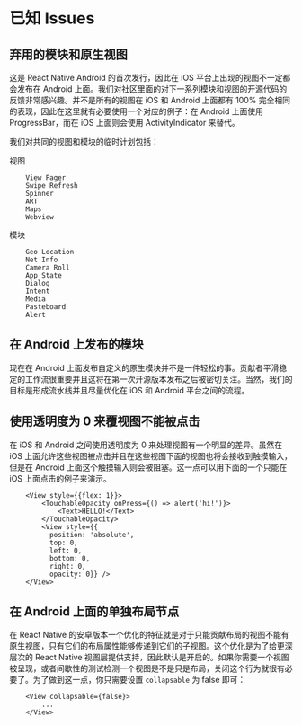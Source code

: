 # 已知 Issues

## 弃用的模块和原生视图   

这是 React Native Android 的首次发行，因此在 iOS 平台上出现的视图不一定都会发布在 Android 上面。我们对社区里面的对下一系列模块和视图的开源代码的反馈非常感兴趣。并不是所有的视图在 iOS 和 Android 上面都有 100% 完全相同的表现，因此在这里就有必要使用一个对应的例子：在 Android 上面使用 ProgressBar，而在 iOS 上面则会使用 ActivityIndicator 来替代。

我们对共同的视图和模块的临时计划包括：

视图

```
    View Pager
    Swipe Refresh
    Spinner
    ART
    Maps
    Webview
```
模块

```
    Geo Location
    Net Info
    Camera Roll
    App State
    Dialog
    Intent
    Media
    Pasteboard
    Alert
```
## 在 Android 上发布的模块   

现在在 Android 上面发布自定义的原生模块并不是一件轻松的事。贡献者平滑稳定的工作流很重要并且这将在第一次开源版本发布之后被密切关注。当然，我们的目标是形成流水线并且尽量优化在 iOS 和 Android 平台之间的流程。   

## 使用透明度为 0 来覆视图不能被点击   

在 iOS 和 Android 之间使用透明度为 0 来处理视图有一个明显的差异。虽然在 iOS 上面允许这些视图被点击并且在这些视图下面的视图也将会接收到触摸输入，但是在 Android 上面这个触摸输入则会被阻塞。这一点可以用下面的一个只能在 iOS 上面点击的例子来演示。

```
    <View style={{flex: 1}}>
        <TouchableOpacity onPress={() => alert('hi!')}>
            <Text>HELLO!</Text>
        </TouchableOpacity>
        <View style={{
          position: 'absolute', 
          top: 0, 
          left: 0, 
          bottom: 0, 
          right: 0, 
          opacity: 0}} />
    </View>
```

## 在 Android 上面的单独布局节点   

在 React Native 的安卓版本一个优化的特征就是对于只能贡献布局的视图不能有原生视图，只有它们的布局属性能够传递到它们的子视图。这个优化是为了给更深层次的 React Native 视图层提供支持，因此默认是开启的。如果你需要一个视图被呈现，或者间歇性的测试检测一个视图是不是只是布局，关闭这个行为就很有必要了。为了做到这一点，你只需要设置 `collapsable` 为 false 即可：

```
    <View collapsable={false}>
        ...
    </View>
```
